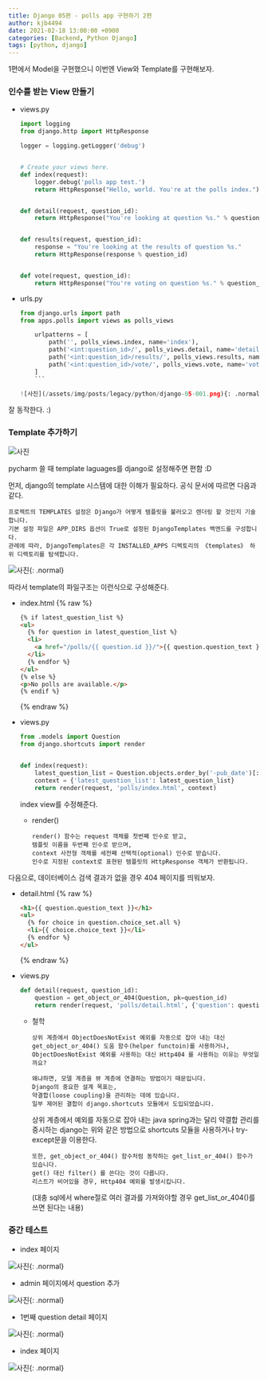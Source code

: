 ```yaml
---
title: Django 05편 - polls app 구현하기 2편
author: kjb4494
date: 2021-02-18 13:00:00 +0900
categories: [Backend, Python Django]
tags: [python, django]
---
```


1편에서 Model을 구현했으니 이번엔 View와 Template를 구현해보자.

### 인수를 받는 View 만들기

- views.py

  ```python
  import logging
  from django.http import HttpResponse

  logger = logging.getLogger('debug')


  # Create your views here.
  def index(request):
      logger.debug('polls app test.')
      return HttpResponse("Hello, world. You're at the polls index.")


  def detail(request, question_id):
      return HttpResponse("You're looking at question %s." % question_id)


  def results(request, question_id):
      response = "You're looking at the results of question %s."
      return HttpResponse(response % question_id)


  def vote(request, question_id):
      return HttpResponse("You're voting on question %s." % question_id)
  ```

- urls.py

  ````python
  from django.urls import path
  from apps.polls import views as polls_views

      urlpatterns = [
          path('', polls_views.index, name='index'),
          path('<int:question_id>/', polls_views.detail, name='detail'),
          path('<int:question_id>/results/', polls_views.results, name='results'),
          path('<int:question_id>/vote/', polls_views.vote, name='vote'),
      ]
      ```

  ![사진](/assets/img/posts/legacy/python/django-05-001.png){: .normal}
  ````

잘 동작한다. :)

### Template 추가하기

![사진](/assets/img/posts/legacy/python/django-05-002.png)

pycharm 쓸 때 template laguages를 django로 설정해주면 편함 :D

먼저, django의 template 시스템에 대한 이해가 필요하다. 공식 문서에 따르면 다음과 같다.

```text
프로젝트의 TEMPLATES 설정은 Django가 어떻게 템플릿을 불러오고 렌더링 할 것인지 기술합니다.
기본 설정 파일은 APP_DIRS 옵션이 True로 설정된 DjangoTemplates 백엔드를 구성합니다.
관례에 따라, DjangoTemplates은 각 INSTALLED_APPS 디렉토리의 《templates》 하위 디렉토리를 탐색합니다.
```

![사진](/assets/img/posts/legacy/python/django-05-003.png){: .normal}

따라서 template의 파일구조는 이런식으로 구성해준다.

- index.html
  {% raw %}
  ```html
  {% if latest_question_list %}
  <ul>
    {% for question in latest_question_list %}
    <li>
      <a href="/polls/{{ question.id }}/">{{ question.question_text }}</a>
    </li>
    {% endfor %}
  </ul>
  {% else %}
  <p>No polls are available.</p>
  {% endif %}
  ```
  {% endraw %}
- views.py

  ```python
  from .models import Question
  from django.shortcuts import render


  def index(request):
      latest_question_list = Question.objects.order_by('-pub_date')[:5]
      context = {'latest_question_list': latest_question_list}
      return render(request, 'polls/index.html', context)
  ```

  index view를 수정해준다.

  - render()
    ```text
    render() 함수는 request 객체를 첫번째 인수로 받고,
    템플릿 이름을 두번째 인수로 받으며,
    context 사전형 객체를 세전째 선택적(optional) 인수로 받습니다.
    인수로 지정된 context로 표현된 템플릿의 HttpResponse 객체가 반환됩니다.
    ```

다음으로, 데이터베이스 검색 결과가 없을 경우 404 페이지를 띄워보자.

- detail.html
  {% raw %}
  ```html
  <h1>{{ question.question_text }}</h1>
  <ul>
    {% for choice in question.choice_set.all %}
    <li>{{ choice.choice_text }}</li>
    {% endfor %}
  </ul>
  ```
  {% endraw %}
- views.py

  ```python
  def detail(request, question_id):
      question = get_object_or_404(Question, pk=question_id)
      return render(request, 'polls/detail.html', {'question': question})
  ```

  - 철학

    ```text
    상위 계층에서 ObjectDoesNotExist 예외를 자동으로 잡아 내는 대신
    get_object_or_404() 도움 함수(helper functoin)를 사용하거나,
    ObjectDoesNotExist 예외를 사용하는 대신 Http404 를 사용하는 이유는 무엇일까요?

    왜냐하면, 모델 계층을 뷰 계층에 연결하는 방법이기 때문입니다.
    Django의 중요한 설계 목표는,
    약결합(loose coupling)을 관리하는 데에 있습니다.
    일부 제어된 결합이 django.shortcuts 모듈에서 도입되었습니다.
    ```

    상위 계층에서 예외를 자동으로 잡아 내는 java spring과는 달리 약결합 관리를 중시하는 django는 위와 같은 방법으로 shortcuts 모듈을 사용하거나 try-except문을 이용한다.

    ```text
    또한, get_object_or_404() 함수처럼 동작하는 get_list_or_404() 함수가 있습니다.
    get() 대신 filter() 를 쓴다는 것이 다릅니다.
    리스트가 비어있을 경우, Http404 예외를 발생시킵니다.
    ```

    (대충 sql에서 where절로 여러 결과를 가져와야할 경우 get_list_or_404()를 쓰면 된다는 내용)

### 중간 테스트

- index 페이지

![사진](/assets/img/posts/legacy/python/django-05-004.png){: .normal}

- admin 페이지에서 question 추가

![사진](/assets/img/posts/legacy/python/django-05-005.png){: .normal}

- 1번째 question detail 페이지

![사진](/assets/img/posts/legacy/python/django-05-006.png){: .normal}

- index 페이지

![사진](/assets/img/posts/legacy/python/django-05-007.png){: .normal}
